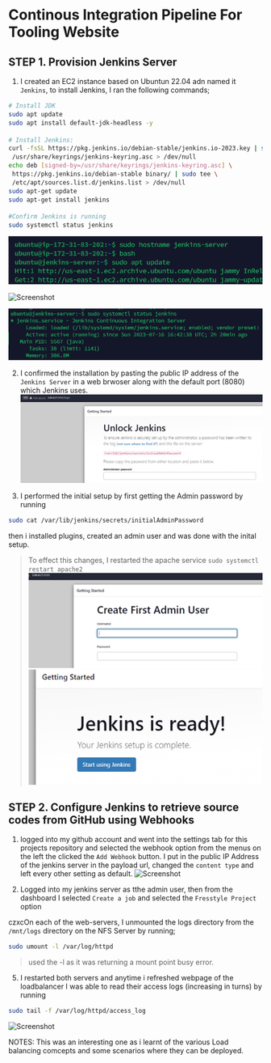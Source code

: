 # Continous Integration Pipeline For Tooling Website

 ## STEP 1.  **Provision Jenkins Server**


1. I created an EC2 instance based on Ubuntun 22.04 adn named it `Jenkins`, to install Jenkins, I ran the following commands;
 ```bash 
 # Install JDK
sudo apt update
sudo apt install default-jdk-headless -y

# Install Jenkins:
curl -fsSL https://pkg.jenkins.io/debian-stable/jenkins.io-2023.key | sudo tee \
  /usr/share/keyrings/jenkins-keyring.asc > /dev/null
echo deb [signed-by=/usr/share/keyrings/jenkins-keyring.asc] \
  https://pkg.jenkins.io/debian-stable binary/ | sudo tee \
  /etc/apt/sources.list.d/jenkins.list > /dev/null
sudo apt-get update
sudo apt-get install jenkins

#Confirm Jenkins is running
sudo systemctl status jenkins
```

![Screenshot](https://github.com/ardamz/my-demo/blob/main/project9/update.png)

![Screenshot](https://github.com/ardamz/my-demo/blob/main/project/InstallJenkins.png)

![Screenshot](https://github.com/ardamz/my-demo/blob/main/project9/JenkinsStatus.png)

2. I confirmed the installation by pasting the public IP address of the `Jenkins Server` in a web brwoser along with the default port (8080) which Jenkins uses.
![Screenshot](https://github.com/ardamz/my-demo/blob/main/project9/JenkinsHome.png)

3. I performed the initial setup by first getting the Admin password by running 
```bash
sudo cat /var/lib/jenkins/secrets/initialAdminPassword
```
then i installed plugins, created an admin user and was done with the inital setup.

>To effect this changes, I restarted the apache service `sudo systemctl restart apache2`
![Screenshot](https://github.com/ardamz/my-demo/blob/main/project9/AddUser.png)
![Screenshot](https://github.com/ardamz/my-demo/blob/main/project9/SetupComplete.png)

 ## STEP 2.  **Configure Jenkins to retrieve source codes from GitHub using Webhooks**

1. logged into my github account and went into the settings tab for this projects repository and selected the webhook option from the menus on the left the clicked the `Add Webhook` button. I put in the public IP Address of the jenkins server in the payload url, changed the `content type` and left every other setting as default.
![Screenshot](https://github.com/ardamz/my-demo/blob/main/project8/Webhook.png)


2. Logged into my jenkins server as tthe admin user, then from the dashboard I selected `Create a job` and selected the `Fresstyle Project` option



czxcOn each of the web-servers, I unmounted the logs directory from the `/mnt/logs` directory on the NFS Server by running;
```bash
sudo umount -l /var/log/httpd
```
> used the -l as it was returning a mount point busy error.

5. I restarted both servers and anytime i refreshed webpage of the loadbalancer  I was able to read their access logs (increasing in turns) by running 
```bash
sudo tail -f /var/log/httpd/access_log
```
![Screenshot](https://github.com/ardamz/my-demo/blob/main/project9/LocalLogs.png)

NOTES: This was an interesting one as i learnt of the various Load balancing comcepts and some scenarios where they can be deployed.
